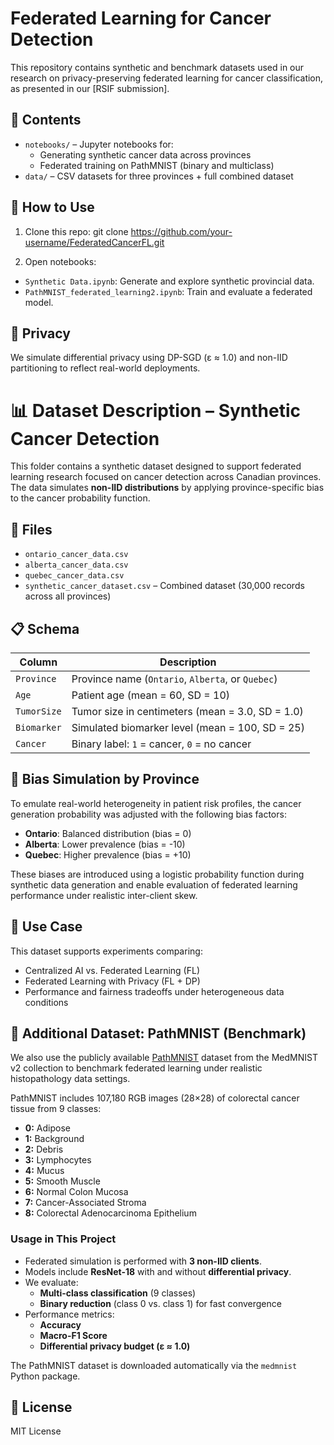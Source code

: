 # Federated Learning for Cancer Detection

This repository contains synthetic and benchmark datasets used in our research on privacy-preserving federated learning for cancer classification, as presented in our [RSIF submission].

## 📂 Contents

- `notebooks/` – Jupyter notebooks for:
  - Generating synthetic cancer data across provinces
  - Federated training on PathMNIST (binary and multiclass)
- `data/` – CSV datasets for three provinces + full combined dataset

## 🚀 How to Use

1. Clone this repo:
git clone https://github.com/your-username/FederatedCancerFL.git

2. Open notebooks:
- `Synthetic Data.ipynb`: Generate and explore synthetic provincial data.
- `PathMNIST_federated_learning2.ipynb`: Train and evaluate a federated model.

## 🔐 Privacy

We simulate differential privacy using DP-SGD (ε ≈ 1.0) and non-IID partitioning to reflect real-world deployments.

# 📊 Dataset Description – Synthetic Cancer Detection

This folder contains a synthetic dataset designed to support federated learning research focused on cancer detection across Canadian provinces. The data simulates **non-IID distributions** by applying province-specific bias to the cancer probability function.

## 📁 Files

- `ontario_cancer_data.csv`
- `alberta_cancer_data.csv`
- `quebec_cancer_data.csv`
- `synthetic_cancer_dataset.csv` – Combined dataset (30,000 records across all provinces)

## 📋 Schema

| Column       | Description                                                                  |
|--------------|------------------------------------------------------------------------------|
| `Province`   | Province name (`Ontario`, `Alberta`, or `Quebec`)                            |
| `Age`        | Patient age (mean = 60, SD = 10)                                              |
| `TumorSize`  | Tumor size in centimeters (mean = 3.0, SD = 1.0)                              |
| `Biomarker`  | Simulated biomarker level (mean = 100, SD = 25)                               |
| `Cancer`     | Binary label: `1` = cancer, `0` = no cancer                                   |

## 🔄 Bias Simulation by Province

To emulate real-world heterogeneity in patient risk profiles, the cancer generation probability was adjusted with the following bias factors:

- **Ontario**: Balanced distribution (bias = 0)
- **Alberta**: Lower prevalence (bias = -10)
- **Quebec**: Higher prevalence (bias = +10)

These biases are introduced using a logistic probability function during synthetic data generation and enable evaluation of federated learning performance under realistic inter-client skew.

## 🔐 Use Case

This dataset supports experiments comparing:
- Centralized AI vs. Federated Learning (FL)
- Federated Learning with Privacy (FL + DP)
- Performance and fairness tradeoffs under heterogeneous data conditions

## 🧪 Additional Dataset: PathMNIST (Benchmark)

We also use the publicly available [PathMNIST](https://medmnist.com/) dataset from the MedMNIST v2 collection to benchmark federated learning under realistic histopathology data settings.

PathMNIST includes 107,180 RGB images (28×28) of colorectal cancer tissue from 9 classes:

- **0:** Adipose
- **1:** Background
- **2:** Debris
- **3:** Lymphocytes
- **4:** Mucus
- **5:** Smooth Muscle
- **6:** Normal Colon Mucosa
- **7:** Cancer-Associated Stroma
- **8:** Colorectal Adenocarcinoma Epithelium

### Usage in This Project

- Federated simulation is performed with **3 non-IID clients**.
- Models include **ResNet-18** with and without **differential privacy**.
- We evaluate:
  - **Multi-class classification** (9 classes)
  - **Binary reduction** (class 0 vs. class 1) for fast convergence
- Performance metrics:
  - **Accuracy**
  - **Macro-F1 Score**
  - **Differential privacy budget (ε ≈ 1.0)**

The PathMNIST dataset is downloaded automatically via the `medmnist` Python package.


## 📜 License

MIT License

